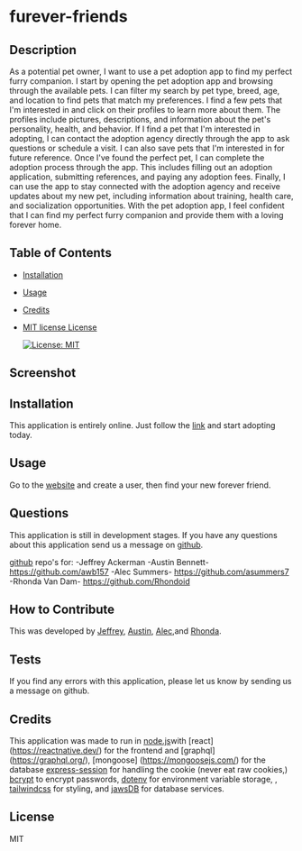 # furever-friends

## Description
As a potential pet owner, I want to use a pet adoption app to find my perfect furry companion.
I start by opening the pet adoption app and browsing through the available pets. I can filter my search by pet type, breed, age, and location to find pets that match my preferences.
I find a few pets that I'm interested in and click on their profiles to learn more about them. The profiles include pictures, descriptions, and information about the pet's personality, health, and behavior.
If I find a pet that I'm interested in adopting, I can contact the adoption agency directly through the app to ask questions or schedule a visit. I can also save pets that I'm interested in for future reference.
Once I've found the perfect pet, I can complete the adoption process through the app. This includes filling out an adoption application, submitting references, and paying any adoption fees.
Finally, I can use the app to stay connected with the adoption agency and receive updates about my new pet, including information about training, health care, and socialization opportunities.
With the pet adoption app, I feel confident that I can find my perfect furry companion and provide them with a loving forever home.

## Table of Contents 
- [Installation](#installation)
- [Usage](#usage)
- [Credits](#credits)
- [MIT license License](#license)


    [![License: MIT](https://img.shields.io/badge/License-MIT-yellow.svg)](https://opensource.org/licenses/MIT)

## Screenshot


## Installation
This application is entirely online.  Just follow the [link](https://fureverfriends.herokuapp.com/) and start adopting today.

## Usage
Go to the [website](https://petfeed.herokuapp.com/) and create a user, then find your new forever friend.

## Questions
This application is still in development stages. If you have any questions about this application send us a message on [github](https://github.com/).

[github](https://github.com/) repo's for: 
 -Jeffrey Ackerman
 -Austin Bennett- https://github.com/awb157
 -Alec Summers- https://github.com/asummers7
 -Rhonda Van Dam- https://github.com/Rhondoid



## How to Contribute
This was developed by [Jeffrey](https://github.com/), [Austin](https://github.com/awb157), [Alec](https://github.com/asummers7),and [Rhonda](https://github.com/Rhondoid). 

## Tests
If you find any errors with this application, please let us know by sending us a message on github.

## Credits

This application was made to run in [node.js](https://nodejs.org/)with [react] (https://reactnative.dev/) for the frontend and [graphql] (https://graphql.org/), [mongoose] (https://mongoosejs.com/) for the database  [express-session](https://www.npmjs.com/package/express-session) for handling the cookie (never eat raw cookies,) [bcrypt](https://www.npmjs.com/package/bcrypt) to encrypt passwords, [dotenv](https://www.npmjs.com/package/dotenv) for environment variable storage, , [tailwindcss](https://tailwindcss.com/) for styling,  and [jawsDB](https://www.jawsdb.com/) for database services.

## License
MIT
